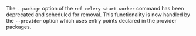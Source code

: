 The `--package` option of the `ref celery start-worker` command has been deprecated and scheduled for removal.
This functionality is now handled by the `--provider` option which uses entry points declared in the provider packages.
